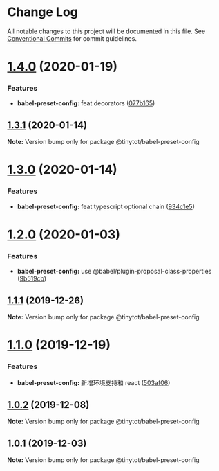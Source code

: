 # Change Log

All notable changes to this project will be documented in this file.
See [Conventional Commits](https://conventionalcommits.org) for commit guidelines.

# [1.4.0](https://github.com/tinytot1/tools/compare/@tinytot/babel-preset-config@1.3.1...@tinytot/babel-preset-config@1.4.0) (2020-01-19)

### Features

- **babel-preset-config:** feat decorators ([077b165](https://github.com/tinytot1/tools/commit/077b165b0ee07e597417102b62b0e0063e5db18f))

## [1.3.1](https://github.com/tinytot1/tools/compare/@tinytot/babel-preset-config@1.3.0...@tinytot/babel-preset-config@1.3.1) (2020-01-14)

**Note:** Version bump only for package @tinytot/babel-preset-config

# [1.3.0](https://github.com/tinytot1/tools/compare/@tinytot/babel-preset-config@1.2.0...@tinytot/babel-preset-config@1.3.0) (2020-01-14)

### Features

- **babel-preset-config:** feat typescript optional chain ([934c1e5](https://github.com/tinytot1/tools/commit/934c1e5b661434250447cf09b96565d31d7df2f7))

# [1.2.0](https://github.com/tinytot1/tools/compare/@tinytot/babel-preset-config@1.1.1...@tinytot/babel-preset-config@1.2.0) (2020-01-03)

### Features

- **babel-preset-config:** use @babel/plugin-proposal-class-properties ([9b519cb](https://github.com/tinytot1/tools/commit/9b519cb1197c1015ee752b3df93bc50dd5e5441b))

## [1.1.1](https://github.com/tinytot1/tools/compare/@tinytot/babel-preset-config@1.1.0...@tinytot/babel-preset-config@1.1.1) (2019-12-26)

**Note:** Version bump only for package @tinytot/babel-preset-config

# [1.1.0](https://github.com/tinytot1/tools/compare/@tinytot/babel-preset-config@1.0.2...@tinytot/babel-preset-config@1.1.0) (2019-12-19)

### Features

- **babel-preset-config:** 新增环境支持和 react ([503af06](https://github.com/tinytot1/tools/commit/503af060f538df9066aa053ff457ce8c0da6a6da))

## [1.0.2](https://github.com/tinytot1/tools/compare/@tinytot/babel-preset-config@1.0.1...@tinytot/babel-preset-config@1.0.2) (2019-12-08)

**Note:** Version bump only for package @tinytot/babel-preset-config

## 1.0.1 (2019-12-03)

**Note:** Version bump only for package @tinytot/babel-preset-config
